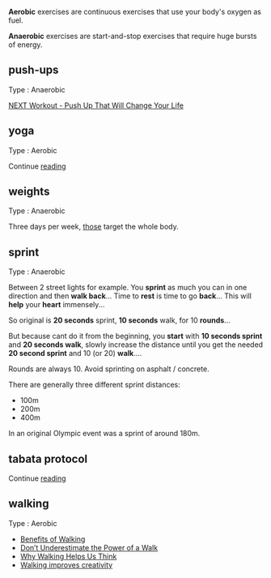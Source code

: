 **Aerobic** exercises are continuous exercises that use your body's oxygen as fuel. 

**Anaerobic** exercises are start-and-stop exercises that require huge bursts of energy.

## push-ups

Type : Anaerobic 

[NEXT Workout - Push Up That Will Change Your Life](https://www.youtube.com/watch?v=S_gIr7FfWi4)  

## yoga

Type : Aerobic  

Continue [reading](https://pipiscrew.com/yoga/) 

## weights

Type : Anaerobic  

Three days per week, [those](https://vimeo.com/showcase/8220991) target the whole body.  

## sprint

Type : Anaerobic  

Between 2 street lights for example. You **sprint** as much you can in one direction and then **walk back**... Time to **rest** is time to go **back**... This will **help** your **heart** immensely...  

So original is **20 seconds** sprint, **10 seconds** walk, for 10 **rounds**...

But because cant do it from the beginning, you **start** with **10 seconds sprint** and **20 seconds walk**, slowly increase the distance until you get the needed **20 second sprint** and 10 (or 20) **walk**....

Rounds are always 10. Avoid sprinting on asphalt / concrete.


There are generally three different sprint distances:  

* 100m  
* 200m
* 400m  

In an original Olympic event was a sprint of around 180m.  


## tabata protocol

Continue [reading](http://tabataprotocol.com/)  

## walking

Type : Aerobic

* [Benefits of Walking](https://klimy.co/blog/benefits-of-walking)  
* [Don’t Underestimate the Power of a Walk](https://hbr.org/2021/02/dont-underestimate-the-power-of-a-walk)  
* [Why Walking Helps Us Think](https://www.newyorker.com/tech/annals-of-technology/walking-helps-us-think)  
* [Walking improves creativity](https://news.stanford.edu/2014/04/24/walking-vs-sitting-042414/)